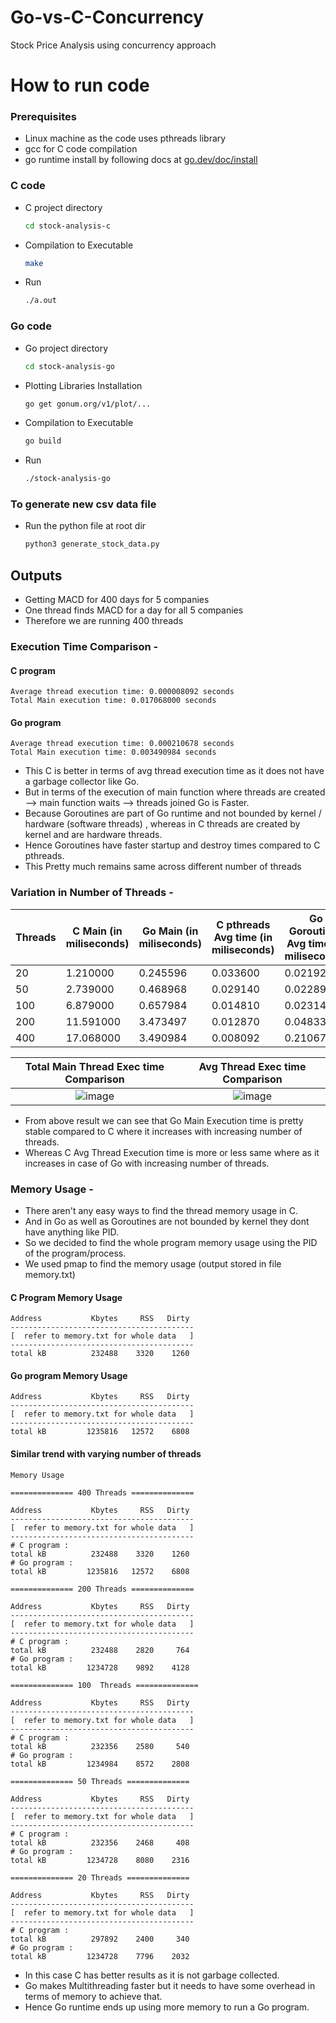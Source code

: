 # Go-vs-C-Concurrency
Stock Price Analysis using concurrency approach

# How to run code
### Prerequisites
- Linux machine as the code uses pthreads library
- gcc for C code compilation
- go runtime install by following docs at [go.dev/doc/install](https://go.dev/doc/install)

### C code
- C project directory
  
  ```bash
  cd stock-analysis-c
  ```
- Compilation to Executable

  ```bash
  make
  ```
- Run 

  ```bash
  ./a.out
  ```

### Go code
- Go project directory
  
  ```bash
  cd stock-analysis-go
  ```
- Plotting Libraries Installation

  ```bash
  go get gonum.org/v1/plot/...
  ```

- Compilation to Executable

  ```bash
  go build
  ```
- Run 

  ```bash
  ./stock-analysis-go
  ```

### To generate new csv data file
- Run the python file at root dir

  ```bash
  python3 generate_stock_data.py
  ```

## Outputs

- Getting MACD for 400 days for 5 companies
- One thread finds MACD for a day for all 5 companies
- Therefore we are running 400 threads 

### Execution Time Comparison -

#### C program

```
Average thread execution time: 0.000008092 seconds
Total Main execution time: 0.017068000 seconds
```

#### Go program

```
Average thread execution time: 0.000210678 seconds
Total Main execution time: 0.003490984 seconds
```

- This C is better in terms of avg thread execution time as it does not have a garbage collector like Go.
- But in terms of the execution of main function where threads are created --> main function waits --> threads joined Go is Faster.
- Because Goroutines are part of Go runtime and not bounded by kernel / hardware (software threads) , whereas in C threads are created by kernel and are hardware threads.
- Hence Goroutines have faster startup and destroy times compared to C pthreads.
- This Pretty much remains same across different number of threads

### Variation in Number of Threads -

| Threads     | C Main (in miliseconds) | Go Main (in miliseconds) | C pthreads Avg time (in miliseconds) | Go Goroutines Avg time (in miliseconds) |
| ----------- | ----------------------- | ------------------------ | --------------------------- | ------------------------------ |
| 20          | 1.210000                | 0.245596                 | 0.033600                    | 0.021921                       |
| 50          | 2.739000                | 0.468968                 | 0.029140                    | 0.022892                       |
| 100         | 6.879000                | 0.657984                 | 0.014810                    | 0.023142                       |
| 200         | 11.591000               | 3.473497                 | 0.012870                    | 0.048333                       |
| 400         | 17.068000               | 3.490984                 | 0.008092                    | 0.210678                       |


Total Main Thread Exec time Comparison             |  Avg Thread Exec time Comparison
:-------------------------:|:-------------------------:
![image](https://github.com/Rohitkk432/Go-vs-C-Concurrency/assets/74586376/6fc877d5-dfb5-43d7-ba92-6394fbb392ab) | ![image](https://github.com/Rohitkk432/Go-vs-C-Concurrency/assets/74586376/494594fa-35d6-4d56-b890-dc5efa570a64)

- From above result we can see that Go Main Execution time is pretty stable compared to C where it increases with increasing number of threads.
- Whereas C Avg Thread Execution time is more or less same where as it increases in case of Go with increasing number of threads.

### Memory Usage -

- There aren't any easy ways to find the thread memory usage in C. 
- And in Go as well as Goroutines are not bounded by kernel they dont have anything like PID.
- So we decided to find the whole program memory usage using the PID of the program/process.
- We used pmap to find the memory usage (output stored in file memory.txt)

#### C Program Memory Usage

```
Address           Kbytes     RSS   Dirty
-----------------------------------------
[  refer to memory.txt for whole data   ]
-----------------------------------------
total kB          232488    3320    1260
```

#### Go program Memory Usage

```
Address           Kbytes     RSS   Dirty
-----------------------------------------
[  refer to memory.txt for whole data   ]
-----------------------------------------
total kB         1235816   12572    6808
```

#### Similar trend with varying number of threads

```
Memory Usage
 
============== 400 Threads ==============

Address           Kbytes     RSS   Dirty
-----------------------------------------
[  refer to memory.txt for whole data   ]
-----------------------------------------
# C program :
total kB          232488    3320    1260 
# Go program :
total kB         1235816   12572    6808
 
============== 200 Threads ==============

Address           Kbytes     RSS   Dirty
-----------------------------------------
[  refer to memory.txt for whole data   ]
-----------------------------------------
# C program :
total kB          232488    2820     764
# Go program :
total kB         1234728    9892    4128
 
============== 100  Threads ==============

Address           Kbytes     RSS   Dirty
-----------------------------------------
[  refer to memory.txt for whole data   ]
-----------------------------------------
# C program :
total kB          232356    2580     540
# Go program :
total kB         1234984    8572    2808
 
============== 50 Threads ==============

Address           Kbytes     RSS   Dirty
-----------------------------------------
[  refer to memory.txt for whole data   ]
-----------------------------------------
# C program :
total kB          232356    2468     408
# Go program :
total kB         1234728    8080    2316
  
============== 20 Threads ==============

Address           Kbytes     RSS   Dirty
-----------------------------------------
[  refer to memory.txt for whole data   ]
-----------------------------------------
# C program :
total kB          297892    2400     340 
# Go program :
total kB         1234728    7796    2032
```

- In this case C has better results as it is not garbage collected.
- Go makes Multithreading faster but it needs to have some overhead in terms of memory to achieve that.
- Hence Go runtime ends up using more memory to run a Go program.
